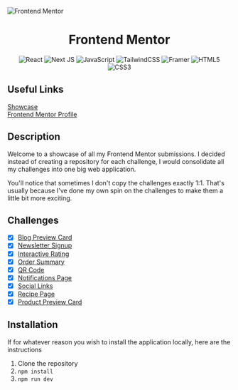 ![Frontend Mentor](https://miro.medium.com/v2/resize:fit:1400/0*cfYEyKU7fH1Vz37c.png)

<h1 align="center">Frontend Mentor</h1>

<div align="center">
  
  ![React](https://img.shields.io/badge/react-%2320232a.svg?style=for-the-badge&logo=react&logoColor=%2361DAFB)
  ![Next JS](https://img.shields.io/badge/Next-black?style=for-the-badge&logo=next.js&logoColor=white)
  ![JavaScript](https://img.shields.io/badge/javascript-%23323330.svg?style=for-the-badge&logo=javascript&logoColor=%23F7DF1E)
  ![TailwindCSS](https://img.shields.io/badge/tailwindcss-%2338B2AC.svg?style=for-the-badge&logo=tailwind-css&logoColor=white)
  ![Framer](https://img.shields.io/badge/Framer-black?style=for-the-badge&logo=framer&logoColor=blue)
  ![HTML5](https://img.shields.io/badge/html5-%23E34F26.svg?style=for-the-badge&logo=html5&logoColor=white)
  ![CSS3](https://img.shields.io/badge/css3-%231572B6.svg?style=for-the-badge&logo=css3&logoColor=white)

</div>

## Useful Links
<a target="_blank" href="https://www.frontendmentor.joshpickard.me">Showcase</a>
<br />
<a target="_blank" href="https://www.frontendmentor.io/profile/joshpickardme">Frontend Mentor Profile</a>


## Description
Welcome to a showcase of all my Frontend Mentor submissions. I decided instead of creating a repository for each challenge, I would consolidate all my challenges into one big web application. 

You'll notice that sometimes I don't copy the challenges exactly 1:1. That's usually because I've done my own spin on the challenges to make them a little bit more exciting.

## Challenges
- [x] <a target="_blank" href="https://www.frontendmentor.joshpickard.me/challenges/blog-preview-card">Blog Preview Card</a>
- [x] <a target="_blank" href="https://www.frontendmentor.joshpickard.me/challenges/newsletter-signup">Newsletter Signup</a>
- [x] <a target="_blank" href="https://www.frontendmentor.joshpickard.me/challenges/interactive-rating">Interactive Rating</a>
- [x] <a target="_blank" href="https://www.frontendmentor.joshpickard.me/challenges/order-summary">Order Summary</a>
- [x] <a target="_blank" href="https://www.frontendmentor.joshpickard.me/challenges/qr-code">QR Code</a>
- [x] <a target="_blank" href="https://www.frontendmentor.joshpickard.me/challenges/notifications-page">Notifications Page</a>
- [x] <a target="_blank" href="https://www.frontendmentor.joshpickard.me/challenges/social-links">Social Links</a>
- [x] <a target="_blank" href="https://www.frontendmentor.joshpickard.me/challenges/recipe-page">Recipe Page</a>
- [x] <a target="_blank" href="https://www.frontendmentor.joshpickard.me/challenges/product-preview-card">Product Preview Card</a>

## Installation
If for whatever reason you wish to install the application locally, here are the instructions
1. Clone the repository
2. `npm install`
3. `npm run dev`
